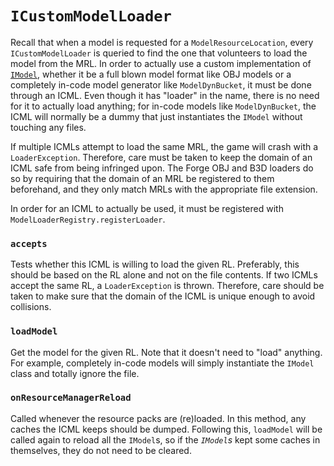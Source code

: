 `ICustomModelLoader`
====================

Recall that when a model is requested for a `ModelResourceLocation`, every `ICustomModelLoader` is queried to find the one that volunteers to load the model from the MRL. In order to actually use a custom implementation of [`IModel`][IModel], whether it be a full blown model format like OBJ models or a completely in-code model generator like `ModelDynBucket`, it must be done through an ICML. Even though it has "loader" in the name, there is no need for it to actually load anything; for in-code models like `ModelDynBucket`, the ICML will normally be a dummy that just instantiates the `IModel` without touching any files.

If multiple ICMLs attempt to load the same MRL, the game will crash with a `LoaderException`. Therefore, care must be taken to keep the domain of an ICML safe from being infringed upon. The Forge OBJ and B3D loaders do so by requiring that the domain of an MRL be registered to them beforehand, and they only match MRLs with the appropriate file extension.

In order for an ICML to actually be used, it must be registered with `ModelLoaderRegistry.registerLoader`.

### `accepts`

Tests whether this ICML is willing to load the given RL. Preferably, this should be based on the RL alone and not on the file contents. If two ICMLs accept the same RL, a `LoaderException` is thrown. Therefore, care should be taken to make sure that the domain of the ICML is unique enough to avoid collisions.

### `loadModel`

Get the model for the given RL. Note that it doesn't need to "load" anything. For example, completely in-code models will simply instantiate the `IModel` class and totally ignore the file.

### `onResourceManagerReload`

Called whenever the resource packs are (re)loaded. In this method, any caches the ICML keeps should be dumped. Following this, `loadModel` will be called again to reload all the `IModel`s, so if the *`IModel`s* kept some caches in themselves, they do not need to be cleared.

[IModel]: imodel.md
